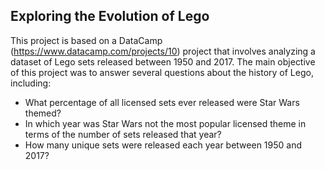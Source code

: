 ## Exploring the Evolution of Lego

This project is based on a DataCamp (https://www.datacamp.com/projects/10) project that involves analyzing a dataset of Lego sets released between 1950 and 2017. The main objective of this project was to answer several questions about the history of Lego, including:

* What percentage of all licensed sets ever released were Star Wars themed?
* In which year was Star Wars not the most popular licensed theme in terms of the number of sets released that year?
* How many unique sets were released each year between 1950 and 2017?
